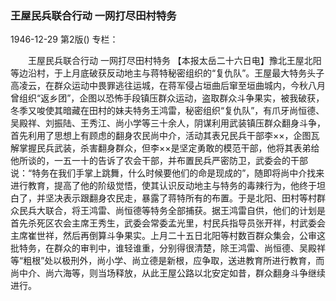 ### 王屋民兵联合行动  一网打尽田村特务

1946-12-29
第2版()
专栏：

　　王屋民兵联合行动
    一网打尽田村特务
    【本报太岳二十六日电】豫北王屋北阳等边沿村，于上月底破获反动地主与蒋特秘密组织的“复仇队”。王屋最大特务头子高凌云，在群众运动中畏罪逃往运城，在蒋军侵占垣曲后窜至垣曲城内，今秋八月曾组织“返乡团”，企图以恐怖手段镇压群众运动，盗取群众斗争果实，被我破获，冬季又唆使其暗藏在田村的妹夫特务王鸿雷，秘密组织“复仇队”，有爪牙尚恒德、吴殿祥、刘振陆、王秀江、尚小学等三十余人，阴谋利用武装镇压群众翻身斗争，首先利用了思想上有顾虑的翻身农民尚中介，活动其表兄民兵干部李××，企图瓦解掌握民兵武装，杀害翻身群众，但李××是坚定勇敢的模范干部，他将其表弟给他所谈的，一五一十的告诉了农会干部，并布置民兵严密防卫，武委会的干部说：“特务在我们手掌上跳舞，什么时候要他们的命是现成的”，随即将尚中介找来进行教育，提高了他的阶级觉悟，使其认识反动地主与特务的毒辣行为，他终于坦白了，并坚决表示跟翻身农民走，暴露了蒋特所有的布置。于是北阳、田村等村群众民兵大联合，将王鸿雷、尚恒德等特务全部捕获。据王鸿雷自供，他们的计划是首先杀死区农会主席王秀生，武委会常委孟光里，村民兵指导员张开祥，村武委会主席崔世祥，然后再倒算斗争果实。上月二十五日北阳等村数百群众集会，公审这批特务，在群众的审判中，谁轻谁重，分别得很清楚，除王鸿雷、尚恒德、吴殿祥等“粗根”处以极刑外，尚小学、尚立德是新根，应争取，送进教育所进行教育，而尚中介、尚六海等，则当场释放，从此王屋公路以北安定如昔，群众翻身斗争继续进行。
